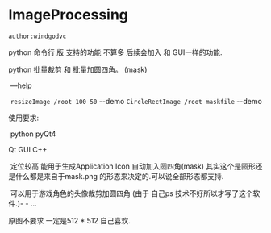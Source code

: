 # **ImageProcessing**

`author:windgodvc`

python 命令行 版 支持的功能 不算多 后续会加入 和 GUI一样的功能.

python 批量裁剪 和 批量加圆四角。 (mask)

​	—help

​	`resizeImage /root 100 50` --demo
  	`CircleRectImage /root maskfile` --demo

使用要求:

​	python  pyQt4

Qt GUI C++

​	定位较高 能用于生成Application Icon 自动加入圆四角(mask) 其实这个是圆形还是什么都是来自于mask.png 的形态来决定的.可以说全部形态都支持.

​	可以用于游戏角色的头像裁剪加圆四角 (由于 自己ps 技术不好所以才写了这个软件.)- - ...

原图不要求 一定是512 * 512 自己喜欢.



​	

